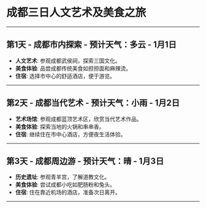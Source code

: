 # 成都三日人文艺术及美食之旅
---
## 第1天 - 成都市内探索 - 预计天气：多云 - 1月1日
- **人文艺术**: 参观成都武侯祠，探索三国文化。
- **美食体验**: 品尝成都传统美食如担担面和麻辣烫。
- **住宿**: 选择市中心的舒适酒店，便于游览。
---
## 第2天 - 成都当代艺术 - 预计天气：小雨 - 1月2日
- **艺术场馆**: 参观成都蓝顶艺术区，欣赏当代艺术作品。
- **美食体验**: 探索当地的火锅和串串香。
- **住宿**: 继续住在市中心酒店，方便夜生活体验。
---
## 第3天 - 成都周边游 - 预计天气：晴 - 1月3日
- **历史遗址**: 参观青羊宫，了解道教文化。
- **美食体验**: 尝试成都小吃如肥肠粉和兔头。
- **住宿**: 住在靠近机场的酒店，准备次日离开。
---